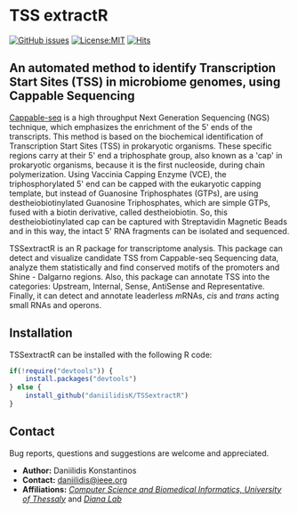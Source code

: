 # TSS extractR

[![GitHub issues](https://img.shields.io/github/issues/daniilidisK/TSS_extractR?color=green)](https://github.com/daniilidisK/TSS_extractR/issues/new)
[![License:MIT](https://img.shields.io/badge/license-MIT-blue.svg)](https://cran.r-project.org/web/licenses/MIT)
[![Hits](https://hits.seeyoufarm.com/api/count/incr/badge.svg?url=https%3A%2F%2Fgithub.com%2FdaniilidisK%2FTSSextractR&count_bg=%2379C83D&title_bg=%23555555&icon=&icon_color=%23E7E7E7&title=hits&edge_flat=false)](https://hits.seeyoufarm.com)

<!--
[![CRAN Version](https://www.r-pkg.org/badges/version/CMplot?color=yellow)](https://CRAN.R-project.org/package=CMplot) 

[![](https://img.shields.io/badge/GitHub-4.1.0-blueviolet.svg)]()

![](http://cranlogs.r-pkg.org/badges/grand-total/CMplot?color=red) 

[![](https://cranlogs.r-pkg.org/badges/last-month/CMplot)](https://CRAN.R-project.org/package=CMplot) 
-->


## An automated method to identify Transcription Start Sites (TSS) in microbiome genomes, using Cappable Sequencing

[Cappable-seq](https://bmcgenomics.biomedcentral.com/articles/10.1186/s12864-016-2539-z) is a high throughput Next Generation Sequencing (NGS) technique, which emphasizes the enrichment of the 5' ends of the transcripts. This method is based on the biochemical identification of Transcription Start Sites (TSS) in prokaryotic organisms. These specific regions carry at their 5' end a triphosphate group, also known as a 'cap' in prokaryotic organisms, because it is the first nucleoside, during chain polymerization. Using Vaccinia Capping Enzyme (VCE), the triphosphorylated 5' end can be capped with the eukaryotic capping template, but instead of Guanosine Triphosphates (GTPs), are using destheiobiotinylated Guanosine Triphosphates, which are simple GTPs, fused with a biotin derivative, called destheiobiotin. So, this destheiobiotinylated cap can be captured with Streptavidin Magnetic Beads and in this way, the intact 5' RNA fragments can be isolated and sequenced.

TSSextractR is an R package for transcriptome analysis. This package can detect and visualize candidate TSS from Cappable-seq Sequencing data, analyze them statistically and find conserved motifs of the promoters and Shine - Dalgarno regions. Also, this package can annotate TSS into the categories: Upstream, Internal, Sense, AntiSense and Representative. Finally, it can detect and annotate leaderless *m*RNAs, *cis* and *trans* acting small RNAs and operons.


## Installation
TSSextractR can be installed with the following R code:
```r
if(!require("devtools")) {
    install.packages("devtools")
} else {
    install_github("daniilidisK/TSSextractR")
}
```

## Contact
Bug reports, questions and suggestions are welcome and appreciated.
- **Author:** Daniilidis Konstantinos
- **Contact:** daniilidis@ieee.org
- **Affiliations:** [*Computer Science and Biomedical Informatics, University of Thessaly*](http://dib.uth.gr/) and [*Diana Lab*](http://www.dianalab.gr/)
